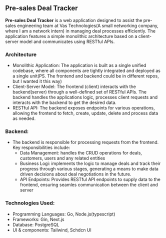## Pre-sales Deal Tracker
**Pre-sales Deal Tracker** is a web application designed to assist the pre-sales engineering team at Vas Technologies(A small networking company, where I am a network intern) in managing deal processes efficiently. The application features a simple monolithic architecture based on a client-server model and communicates using RESTful APIs.
### Architecture
- Monolithic Application: The application is built as a single unified codebase, where all components are tightly integrated and deployed as a single unit(PS. The frontend and backend could be in different repos, but I wanted it this way)
- Client-Server Model: The frontend (client) interacts with the backend(server) through a well-defined set of RESTful APIs. The backend handles the applications logic, processes client requests and interacts with the backend to get the desired data.
- RESTful API: The backend exposes endpoints for various operations, allowing the frontend to fetch, create, update, delete and process data as needed.
### Backend:
- The backend is responsible for processing requests from the frontend. Key responsibilities include:
    - Data Management: handles the CRUD operations for deals, customers, users and any related entities
    - Business Logi: implements the logic to manage deals and track their progress through various stages, generating a means to make data driven decisions about deal negotiations in the future.
    - API Endpoints: Provides RESTful API endpoints to supply data to the frontend, ensuring seamles communication between the client and server
### Technologies Used:
- Programming Languages: Go, Node.js(typescript)
- Frameworks: Gin, Next.js
- Database: PostgreSQL
- UI & components: Tailwind, Schdcn UI